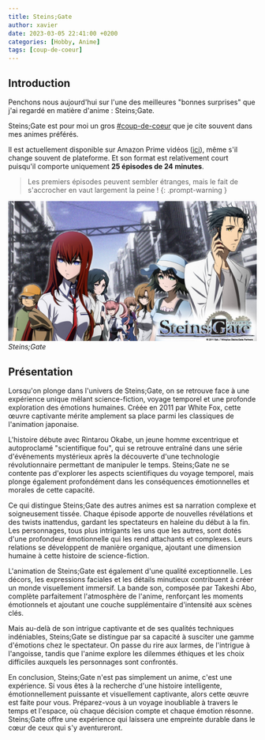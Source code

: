 ```yaml
---
title: Steins;Gate
author: xavier
date: 2023-03-05 22:41:00 +0200
categories: [Hobby, Anime]
tags: [coup-de-coeur]
---
```


## Introduction

Penchons nous aujourd'hui sur l'une des meilleures "bonnes surprises" que j'ai regardé en matière d'anime : Steins;Gate.

Steins;Gate est pour moi un gros [#coup-de-coeur](/tags/coup-de-coeur/) que je cite souvent dans mes animes préférés.

Il est actuellement disponible sur Amazon Prime vidéos ([ici](https://www.primevideo.com/dp/amzn1.dv.gti.76610aae-e999-4763-b90a-79927bae1fb1?autoplay=0&ref_=atv_cf_strg_wb)), même s'il change souvent de plateforme.
Et son format est relativement court puisqu'il comporte uniquement **25 épisodes de 24 minutes**.

> Les premiers épisodes peuvent sembler étranges, mais le fait de s'accrocher en vaut largement la peine !
{: .prompt-warning }

![Cover](/assets/img/posts/steins-gate/cover.jpg)
_Steins;Gate_

## Présentation

Lorsqu'on plonge dans l'univers de Steins;Gate, on se retrouve face à une expérience unique mêlant science-fiction, voyage temporel et une profonde exploration des émotions humaines. Créée en 2011 par White Fox, cette œuvre captivante mérite amplement sa place parmi les classiques de l'animation japonaise.

L'histoire débute avec Rintarou Okabe, un jeune homme excentrique et autoproclamé "scientifique fou", qui se retrouve entraîné dans une série d'événements mystérieux après la découverte d'une technologie révolutionnaire permettant de manipuler le temps. Steins;Gate ne se contente pas d'explorer les aspects scientifiques du voyage temporel, mais plonge également profondément dans les conséquences émotionnelles et morales de cette capacité.

Ce qui distingue Steins;Gate des autres animes est sa narration complexe et soigneusement tissée. Chaque épisode apporte de nouvelles révélations et des twists inattendus, gardant les spectateurs en haleine du début à la fin. Les personnages, tous plus intrigants les uns que les autres, sont dotés d'une profondeur émotionnelle qui les rend attachants et complexes. Leurs relations se développent de manière organique, ajoutant une dimension humaine à cette histoire de science-fiction.

L'animation de Steins;Gate est également d'une qualité exceptionnelle. Les décors, les expressions faciales et les détails minutieux contribuent à créer un monde visuellement immersif. La bande son, composée par Takeshi Abo, complète parfaitement l'atmosphère de l'anime, renforçant les moments émotionnels et ajoutant une couche supplémentaire d'intensité aux scènes clés.

Mais au-delà de son intrigue captivante et de ses qualités techniques indéniables, Steins;Gate se distingue par sa capacité à susciter une gamme d'émotions chez le spectateur. On passe du rire aux larmes, de l'intrigue à l'angoisse, tandis que l'anime explore les dilemmes éthiques et les choix difficiles auxquels les personnages sont confrontés.

En conclusion, Steins;Gate n'est pas simplement un anime, c'est une expérience. Si vous êtes à la recherche d'une histoire intelligente, émotionnellement puissante et visuellement captivante, alors cette œuvre est faite pour vous. Préparez-vous à un voyage inoubliable à travers le temps et l'espace, où chaque décision compte et chaque émotion résonne. Steins;Gate offre une expérience qui laissera une empreinte durable dans le cœur de ceux qui s'y aventureront.

